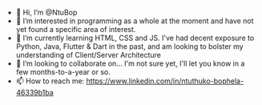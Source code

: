 - 👋 Hi, I’m @NtuBop
- 👀 I’m interested in programming as a whole at the moment and have not yet found a specific area of interest.
- 🌱 I’m currently learning HTML, CSS and JS.  I've had decent exposure to Python, Java, Flutter & Dart in the past, and am looking to bolster my understanding of Client/Server Architecture
- 💞️ I’m looking to collaborate on...  I'm not sure yet, I'll let you know in a few months-to-a-year or so.
- 📫 How to reach me: https://www.linkedin.com/in/ntuthuko-bophela-46339b1ba

<!---
NtuBop/NtuBop is a ✨ special ✨ repository because its `README.md` (this file) appears on your GitHub profile.
You can click the Preview link to take a look at your changes.
--->
